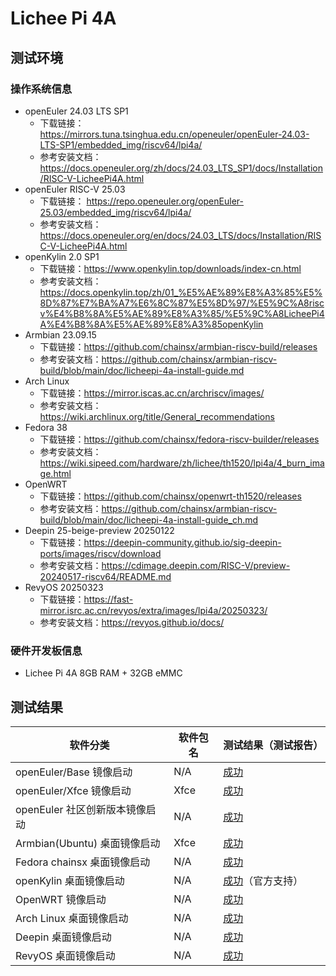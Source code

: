 # Lichee Pi 4A

## 测试环境

### 操作系统信息

- openEuler 24.03 LTS SP1
    - 下载链接：https://mirrors.tuna.tsinghua.edu.cn/openeuler/openEuler-24.03-LTS-SP1/embedded_img/riscv64/lpi4a/
    - 参考安装文档：https://docs.openeuler.org/zh/docs/24.03_LTS_SP1/docs/Installation/RISC-V-LicheePi4A.html
- openEuler RISC-V 25.03
    - 下载链接： https://repo.openeuler.org/openEuler-25.03/embedded_img/riscv64/lpi4a/
    - 参考安装文档：https://docs.openeuler.org/en/docs/24.03_LTS/docs/Installation/RISC-V-LicheePi4A.html
- openKylin 2.0 SP1
    - 下载链接：https://www.openkylin.top/downloads/index-cn.html
    - 参考安装文档：https://docs.openkylin.top/zh/01_%E5%AE%89%E8%A3%85%E5%8D%87%E7%BA%A7%E6%8C%87%E5%8D%97/%E5%9C%A8riscv%E4%B8%8A%E5%AE%89%E8%A3%85/%E5%9C%A8LicheePi4A%E4%B8%8A%E5%AE%89%E8%A3%85openKylin
- Armbian 23.09.15
    - 下载链接：https://github.com/chainsx/armbian-riscv-build/releases
    - 参考安装文档：https://github.com/chainsx/armbian-riscv-build/blob/main/doc/licheepi-4a-install-guide.md
- Arch Linux
    - 下载链接：https://mirror.iscas.ac.cn/archriscv/images/
    - 参考安装文档：https://wiki.archlinux.org/title/General_recommendations
- Fedora 38
    - 下载链接：https://github.com/chainsx/fedora-riscv-builder/releases
    - 参考安装文档：https://wiki.sipeed.com/hardware/zh/lichee/th1520/lpi4a/4_burn_image.html
- OpenWRT
    - 下载链接：https://github.com/chainsx/openwrt-th1520/releases
    - 参考安装文档：https://github.com/chainsx/armbian-riscv-build/blob/main/doc/licheepi-4a-install-guide_ch.md
- Deepin 25-beige-preview 20250122
    - 下载链接：https://deepin-community.github.io/sig-deepin-ports/images/riscv/download
    - 参考安装文档：https://cdimage.deepin.com/RISC-V/preview-20240517-riscv64/README.md
- RevyOS 20250323
    - 下载链接：https://fast-mirror.isrc.ac.cn/revyos/extra/images/lpi4a/20250323/
    - 参考安装文档：https://revyos.github.io/docs/

### 硬件开发板信息

- Lichee Pi 4A 8GB RAM + 32GB eMMC

## 测试结果

| 软件分类                       | 软件包名 | 测试结果（测试报告）          |
|--------------------------------|----------|-------------------------------|
| openEuler/Base 镜像启动        | N/A      | [成功][oERV]                  |
| openEuler/Xfce 镜像启动        | Xfce     | [成功][oERV]                  |
| openEuler 社区创新版本镜像启动 | N/A      | [成功][openEuler]             |
| Armbian(Ubuntu) 桌面镜像启动   | Xfce     | [成功][Armbian]               |
| Fedora chainsx 桌面镜像启动    | N/A      | [成功][Fedora]                |
| openKylin 桌面镜像启动         | N/A      | [成功][openKylin]（官方支持） |
| OpenWRT 镜像启动               | N/A      | [成功][OpenWRT]               |
| Arch Linux 桌面镜像启动        | N/A      | [成功][ArchLinux]             |
| Deepin 桌面镜像启动            | N/A      | [成功][Deepin]                |
| RevyOS 桌面镜像启动            | N/A      | [成功][RevyOS]                |


[oERV]: ./openEuler/README_zh.md
[openEuler]: ./openEuler/Innovation_zh.md
[Fedora]: ./Fedora/README_chainsx_zh.md
[Armbian]: ./Armbian/README_zh.md
[openKylin]: ./openKylin/README_zh.md
[OpenWRT]: ./OpenWRT/README_zh.md
[ArchLinux]: ./ArchLinux/README_zh.md
[Deepin]: ./Deepin/README_zh.md
[RevyOS]: ./RevyOS/README_zh.md
